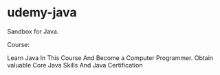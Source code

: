 # udemy-java
Sandbox for Java.

Course:

Learn Java In This Course And Become a Computer Programmer. Obtain valuable Core Java Skills And Java Certification